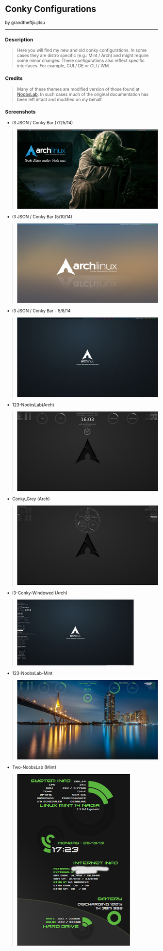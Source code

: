 Conky Configurations
====================

by grandtheftjiujitsu

---------------------

### Description
> Here you will find my new and old conky configurations.  In some cases they are distro specific (e.g.: Mint / Arch) and might require some minor changes.  These configurations also reflect specific interfaces.  For example, GUI / DE or CLI / WM.

### Credits
> Many of these themes are modified version of those found at [NoobsLab](http://www.noobslab.com/2012/07/conky-collection-for-ubuntulinux.html).  In such cases much of the original documentation has been left intact and modified on my behalf. 

### Screenshots
* i3 JSON / Conky Bar (7/25/14)
> ![Picture](https://raw.githubusercontent.com/grandtheftjiujitsu/Conky/master/i3JSONbar-20140725.png)

* i3 JSON / Conky Bar (5/10/14)
> ![Picture](https://raw.githubusercontent.com/grandtheftjiujitsu/Conky/master/i3JSONbar-20140510.png)

* i3 JSON / Conky Bar - 5/8/14
> ![Picture](https://raw.githubusercontent.com/grandtheftjiujitsu/Conky/master/i3JSONbar-20140508.png)

* 123-NoobsLab(Arch)
> ![Picture](https://raw.githubusercontent.com/grandtheftjiujitsu/Conky/master/123-noobslab.jpg)

* Conky_Grey (Arch)
> ![Picture](https://raw.githubusercontent.com/grandtheftjiujitsu/Conky/master/conky_grey.jpg)

* i3-Conky-Windowed (Arch)
> ![Picture](https://raw.githubusercontent.com/grandtheftjiujitsu/Conky/master/i3-conky-windowed.jpg)

* 123-NoobsLab-Mint
> ![Picture](https://raw.githubusercontent.com/grandtheftjiujitsu/Conky/master/123-noobslab-mint.jpg)

* Two-NoobsLab (Mint)
> ![Picture](https://raw.githubusercontent.com/grandtheftjiujitsu/Conky/master/two-noobslab-conky.jpg)
